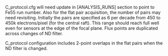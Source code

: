 C_protocol.cfg will need update in [ANALYSIS_RUNS] section to point to Fe55 run number.  Also
for the flat pair acquisition, the number of pairs may need
revisiting.  Initially the pairs are specified as 6 per decade from 450 to 450k electrons/pixel
(for the central raft).  This range should reach full well even for sensors at the edge of the
focal plane.  Flux points are duplicated across changes of ND filter.

C_protocol configuration includes 2-point overlaps in the flat pairs when the ND
filter is changed.

